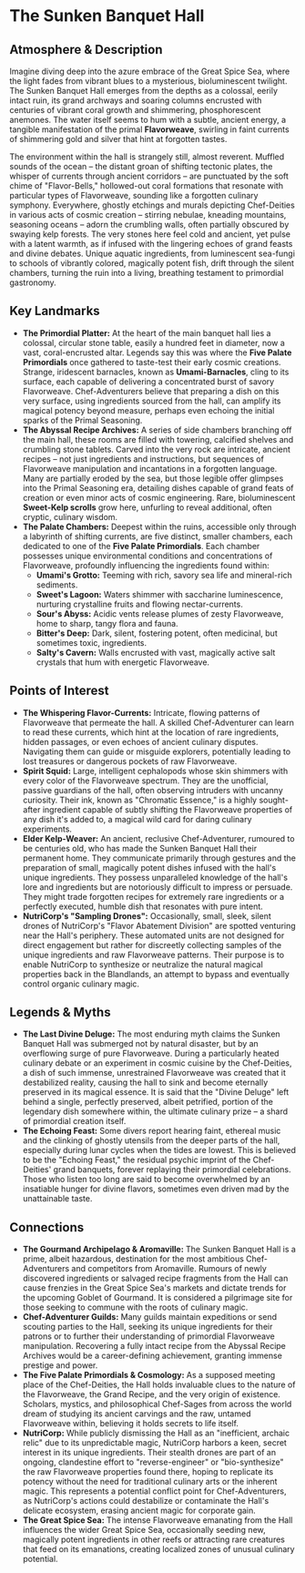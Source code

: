 # The Sunken Banquet Hall

## Atmosphere & Description

Imagine diving deep into the azure embrace of the Great Spice Sea, where the light fades from vibrant blues to a mysterious, bioluminescent twilight. The Sunken Banquet Hall emerges from the depths as a colossal, eerily intact ruin, its grand archways and soaring columns encrusted with centuries of vibrant coral growth and shimmering, phosphorescent anemones. The water itself seems to hum with a subtle, ancient energy, a tangible manifestation of the primal **Flavorweave**, swirling in faint currents of shimmering gold and silver that hint at forgotten tastes.

The environment within the hall is strangely still, almost reverent. Muffled sounds of the ocean – the distant groan of shifting tectonic plates, the whisper of currents through ancient corridors – are punctuated by the soft chime of "Flavor-Bells," hollowed-out coral formations that resonate with particular types of Flavorweave, sounding like a forgotten culinary symphony. Everywhere, ghostly etchings and murals depicting Chef-Deities in various acts of cosmic creation – stirring nebulae, kneading mountains, seasoning oceans – adorn the crumbling walls, often partially obscured by swaying kelp forests. The very stones here feel cold and ancient, yet pulse with a latent warmth, as if infused with the lingering echoes of grand feasts and divine debates. Unique aquatic ingredients, from luminescent sea-fungi to schools of vibrantly colored, magically potent fish, drift through the silent chambers, turning the ruin into a living, breathing testament to primordial gastronomy.

## Key Landmarks

*   **The Primordial Platter:** At the heart of the main banquet hall lies a colossal, circular stone table, easily a hundred feet in diameter, now a vast, coral-encrusted altar. Legends say this was where the **Five Palate Primordials** once gathered to taste-test their early cosmic creations. Strange, iridescent barnacles, known as **Umami-Barnacles**, cling to its surface, each capable of delivering a concentrated burst of savory Flavorweave. Chef-Adventurers believe that preparing a dish on this very surface, using ingredients sourced from the hall, can amplify its magical potency beyond measure, perhaps even echoing the initial sparks of the Primal Seasoning.
*   **The Abyssal Recipe Archives:** A series of side chambers branching off the main hall, these rooms are filled with towering, calcified shelves and crumbling stone tablets. Carved into the very rock are intricate, ancient recipes – not just ingredients and instructions, but sequences of Flavorweave manipulation and incantations in a forgotten language. Many are partially eroded by the sea, but those legible offer glimpses into the Primal Seasoning era, detailing dishes capable of grand feats of creation or even minor acts of cosmic engineering. Rare, bioluminescent **Sweet-Kelp scrolls** grow here, unfurling to reveal additional, often cryptic, culinary wisdom.
*   **The Palate Chambers:** Deepest within the ruins, accessible only through a labyrinth of shifting currents, are five distinct, smaller chambers, each dedicated to one of the **Five Palate Primordials**. Each chamber possesses unique environmental conditions and concentrations of Flavorweave, profoundly influencing the ingredients found within:
    *   **Umami's Grotto:** Teeming with rich, savory sea life and mineral-rich sediments.
    *   **Sweet's Lagoon:** Waters shimmer with saccharine luminescence, nurturing crystalline fruits and flowing nectar-currents.
    *   **Sour's Abyss:** Acidic vents release plumes of zesty Flavorweave, home to sharp, tangy flora and fauna.
    *   **Bitter's Deep:** Dark, silent, fostering potent, often medicinal, but sometimes toxic, ingredients.
    *   **Salty's Cavern:** Walls encrusted with vast, magically active salt crystals that hum with energetic Flavorweave.

## Points of Interest

*   **The Whispering Flavor-Currents:** Intricate, flowing patterns of Flavorweave that permeate the hall. A skilled Chef-Adventurer can learn to read these currents, which hint at the location of rare ingredients, hidden passages, or even echoes of ancient culinary disputes. Navigating them can guide or misguide explorers, potentially leading to lost treasures or dangerous pockets of raw Flavorweave.
*   **Spirit Squid:** Large, intelligent cephalopods whose skin shimmers with every color of the Flavorweave spectrum. They are the unofficial, passive guardians of the hall, often observing intruders with uncanny curiosity. Their ink, known as "Chromatic Essence," is a highly sought-after ingredient capable of subtly shifting the Flavorweave properties of any dish it's added to, a magical wild card for daring culinary experiments.
*   **Elder Kelp-Weaver:** An ancient, reclusive Chef-Adventurer, rumoured to be centuries old, who has made the Sunken Banquet Hall their permanent home. They communicate primarily through gestures and the preparation of small, magically potent dishes infused with the hall's unique ingredients. They possess unparalleled knowledge of the hall's lore and ingredients but are notoriously difficult to impress or persuade. They might trade forgotten recipes for extremely rare ingredients or a perfectly executed, humble dish that resonates with pure intent.
*   **NutriCorp's "Sampling Drones":** Occasionally, small, sleek, silent drones of NutriCorp's "Flavor Abatement Division" are spotted venturing near the Hall's periphery. These automated units are not designed for direct engagement but rather for discreetly collecting samples of the unique ingredients and raw Flavorweave patterns. Their purpose is to enable NutriCorp to synthesize or neutralize the natural magical properties back in the Blandlands, an attempt to bypass and eventually control organic culinary magic.

## Legends & Myths

*   **The Last Divine Deluge:** The most enduring myth claims the Sunken Banquet Hall was submerged not by natural disaster, but by an overflowing surge of pure Flavorweave. During a particularly heated culinary debate or an experiment in cosmic cuisine by the Chef-Deities, a dish of such immense, unrestrained Flavorweave was created that it destabilized reality, causing the hall to sink and become eternally preserved in its magical essence. It is said that the "Divine Deluge" left behind a single, perfectly preserved, albeit petrified, portion of the legendary dish somewhere within, the ultimate culinary prize – a shard of primordial creation itself.
*   **The Echoing Feast:** Some divers report hearing faint, ethereal music and the clinking of ghostly utensils from the deeper parts of the hall, especially during lunar cycles when the tides are lowest. This is believed to be the "Echoing Feast," the residual psychic imprint of the Chef-Deities' grand banquets, forever replaying their primordial celebrations. Those who listen too long are said to become overwhelmed by an insatiable hunger for divine flavors, sometimes even driven mad by the unattainable taste.

## Connections

*   **The Gourmand Archipelago & Aromaville:** The Sunken Banquet Hall is a prime, albeit hazardous, destination for the most ambitious Chef-Adventurers and competitors from Aromaville. Rumours of newly discovered ingredients or salvaged recipe fragments from the Hall can cause frenzies in the Great Spice Sea's markets and dictate trends for the upcoming Goblet of Gourmand. It is considered a pilgrimage site for those seeking to commune with the roots of culinary magic.
*   **Chef-Adventurer Guilds:** Many guilds maintain expeditions or send scouting parties to the Hall, seeking its unique ingredients for their patrons or to further their understanding of primordial Flavorweave manipulation. Recovering a fully intact recipe from the Abyssal Recipe Archives would be a career-defining achievement, granting immense prestige and power.
*   **The Five Palate Primordials & Cosmology:** As a supposed meeting place of the Chef-Deities, the Hall holds invaluable clues to the nature of the Flavorweave, the Grand Recipe, and the very origin of existence. Scholars, mystics, and philosophical Chef-Sages from across the world dream of studying its ancient carvings and the raw, untamed Flavorweave within, believing it holds secrets to life itself.
*   **NutriCorp:** While publicly dismissing the Hall as an "inefficient, archaic relic" due to its unpredictable magic, NutriCorp harbors a keen, secret interest in its unique ingredients. Their stealth drones are part of an ongoing, clandestine effort to "reverse-engineer" or "bio-synthesize" the raw Flavorweave properties found there, hoping to replicate its potency without the need for traditional culinary arts or the inherent magic. This represents a potential conflict point for Chef-Adventurers, as NutriCorp's actions could destabilize or contaminate the Hall's delicate ecosystem, erasing ancient magic for corporate gain.
*   **The Great Spice Sea:** The intense Flavorweave emanating from the Hall influences the wider Great Spice Sea, occasionally seeding new, magically potent ingredients in other reefs or attracting rare creatures that feed on its emanations, creating localized zones of unusual culinary potential.